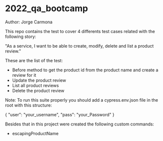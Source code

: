 # 2022_qa_bootcamp

Author: Jorge Carmona

This repo contains the test to cover 4 differents test cases related with the following story:

"As a service, I want to be able to create, modify, delete and list a product review."

These are the list of the test:

* Before method to get the product id from the product name and create a review for it
* Update the product review
* List all product reviews
* Delete the product review

Note: To run this suite properly you should add a cypress.env.json file in the root with this structure:

{
    "user": "your_username",
    "pass": "your_Password"
}

Besides that in this project were created the following custom commands:

* escapingProductName